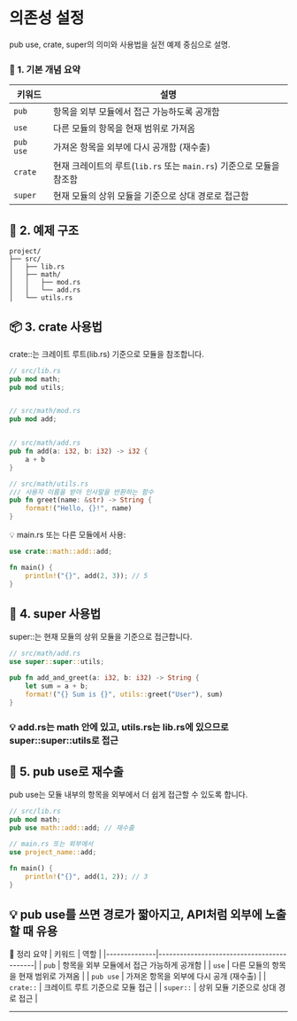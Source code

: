 # 의존성 설정
pub use, crate, super의 의미와 사용법을 실전 예제 중심으로 설명.

### 🧩 1. 기본 개념 요약
| 키워드       | 설명                                                                 |
|--------------|----------------------------------------------------------------------|
| `pub`        | 항목을 외부 모듈에서 접근 가능하도록 공개함                           |
| `use`        | 다른 모듈의 항목을 현재 범위로 가져옴                                 |
| `pub use`    | 가져온 항목을 외부에 다시 공개함 (재수출)                             |
| `crate`      | 현재 크레이트의 루트(`lib.rs` 또는 `main.rs`) 기준으로 모듈을 참조함     |
| `super`      | 현재 모듈의 상위 모듈을 기준으로 상대 경로로 접근함                     |


## 🧱 2. 예제 구조
```
project/
├── src/
│   ├── lib.rs
│   ├── math/
│   │   ├── mod.rs
│   │   └── add.rs
│   └── utils.rs
```


## 📦 3. crate 사용법
crate::는 크레이트 루트(lib.rs) 기준으로 모듈을 참조합니다.
```rust
// src/lib.rs
pub mod math;
pub mod utils;


// src/math/mod.rs
pub mod add;


// src/math/add.rs
pub fn add(a: i32, b: i32) -> i32 {
    a + b
}

// src/math/utils.rs
/// 사용자 이름을 받아 인사말을 반환하는 함수
pub fn greet(name: &str) -> String {
    format!("Hello, {}!", name)
}

```

💡 main.rs 또는 다른 모듈에서 사용:
```rust
use crate::math::add::add;

fn main() {
    println!("{}", add(2, 3)); // 5
}
```


## 🧭 4. super 사용법
super::는 현재 모듈의 상위 모듈을 기준으로 접근합니다.
```rust
// src/math/add.rs
use super::super::utils;

pub fn add_and_greet(a: i32, b: i32) -> String {
    let sum = a + b;
    format!("{} Sum is {}", utils::greet("User"), sum)
}
```

### 💡 add.rs는 math 안에 있고, utils.rs는 lib.rs에 있으므로 super::super::utils로 접근

## 🚀 5. pub use로 재수출
pub use는 모듈 내부의 항목을 외부에서 더 쉽게 접근할 수 있도록 합니다.
```rust
// src/lib.rs
pub mod math;
pub use math::add::add; // 재수출

// main.rs 또는 외부에서
use project_name::add;

fn main() {
    println!("{}", add(1, 2)); // 3
}
```

## 💡 pub use를 쓰면 경로가 짧아지고, API처럼 외부에 노출할 때 유용
🧠 정리 요약
| 키워드       | 역할                                      |
|--------------|-------------------------------------------|
| `pub`        | 항목을 외부 모듈에서 접근 가능하게 공개함     |
| `use`        | 다른 모듈의 항목을 현재 범위로 가져옴         |
| `pub use`    | 가져온 항목을 외부에 다시 공개 (재수출)        |
| `crate::`    | 크레이트 루트 기준으로 모듈 접근              |
| `super::`    | 상위 모듈 기준으로 상대 경로 접근              |

---



